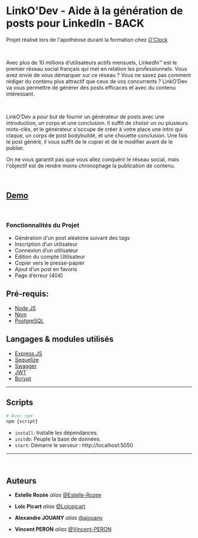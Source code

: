 # LinkO'Dev  - Aide à la génération de posts pour LinkedIn - BACK

Projet réalisé lors de l'apothéose durant la formation chez [O'Clock](https://oclock.io/)
<p>&nbsp;</p>

Avec plus de 10 millions d’utilisateurs actifs mensuels, LinkedIn™ est le premier réseau social français qui met en relation les professionnels. Vous avez envie de vous démarquer sur ce réseau ? Vous ne savez pas comment rédiger du contenu plus attractif que ceux de vos concurrents ? LinkO’Dev va vous permettre de générer des posts efficaces et avec du contenu intéressant.

<p>&nbsp;</p>

LinkO’Dev a pour but de fournir un générateur de posts avec une introduction, un corps et une conclusion. Il suffit de choisir un ou plusieurs mots-clés, et le générateur s'occupe de créer à votre place une intro qui claque, un corps de post bodybuildé, et une chouette conclusion. 
Une fois le post généré, il vous suffit de le copier et de le modifier avant de le publier.

On ne vous garantit pas que vous allez conquérir le réseau social, mais l'objectif est de rendre moins chronophage la publication de contenu.
<p>&nbsp;</p>

## [Demo](https://linkodev.cyber-one.fr/)
<p>&nbsp;</p>

### Fonctionnalités du Projet

- Génération d'un post aléatoire suivant des tags
- Inscription d’un utilisateur
- Connexion d’un utilisateur
- Edition du compte Utilisateur
- Copier vers le presse-papier
- Ajout d’un post en favoris
- Page d’erreur (404)


## Pré-requis:

- [Node JS](https://nodejs.org/en/)
- [Npm](https://www.npmjs.com/)
- [PostgreSQL](https://www.postgresql.org/)


## Langages & modules utilisés 

- [Express.JS](https://expressjs.com/fr/)
- [Sequelize](https://sequelize.org/)
- [Swagger](https://swagger.io/)
- [JWT](https://jwt.io/)
- [Bcrypt](https://www.bcrypt.fr/)

---

Scripts
-------

```sh
# Avec npm
npm {script}
```

- `install`: Installe les dépendances.
- `initdb`: Peuple la base de données.
- `start`: Démarre le serveur : http://localhost:5050

---

<p>&nbsp;</p>

## Auteurs

* **Estelle Rozée** _alias_ [@Estelle-Rozee](https://github.com/Estelle-Rozee)

* **Loïc Picart** _alias_ [@Loicpicart](https://github.com/Loicpicart)

* **Alexandre JOUANY** _alias_ [@ajouany ](https://github.com/ajouany)

* **Vincent PERON** _alias_ [@Vincent-PERON ](https://github.com/Vincent-PERON)


